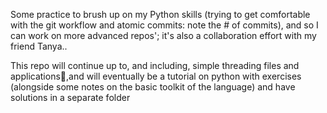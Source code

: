 Some practice to brush up on my Python skills (trying to get comfortable with the git workflow and atomic commits: note the # of commits), and so I can work on more advanced repos'; it's also a collaboration effort with my friend Tanya..

This repo will continue up to, and including, simple threading files and applications🧵,and will eventually be a tutorial on python with exercises (alongside some notes on the basic toolkit of the language) and have solutions in a separate folder

